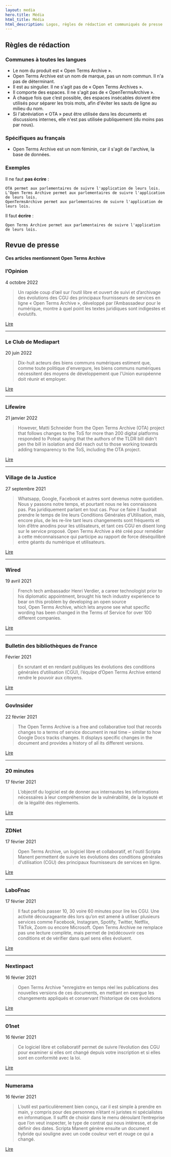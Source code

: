 ```yaml
---
layout: media
hero.title: Média
html_title: Média
html_description: Logos, règles de rédaction et communiqués de presse
---
```


## Règles de rédaction

### Communes à toutes les langues

- Le nom du produit est « Open Terms Archive ».
- Open Terms Archive est un nom de marque, pas un nom commun. Il n'a pas de déterminant.
- Il est au singulier. Il ne s'agit pas de  « Open Terms Archives ».
- Il comporte des espaces. Il ne s'agit pas de « OpenTermsArchive ».
- À chaque fois que c’est possible, des espaces insécables doivent être utilisés pour séparer les trois mots, afin d'éviter les sauts de ligne au milieu du nom.
-  Si l'abréviation « OTA » peut être utilisée dans les documents et discussions internes, elle n'est pas utilisée publiquement (du moins pas par nous).

### Spécifiques au français

- Open Terms Archive est un nom féminin, car il s'agit de l'archive, la base de données.

### Exemples

Il ne faut **pas écrire** :

```error
OTA permet aux parlementaires de suivre l'application de leurs lois.
L’Open Terms Archive permet aux parlementaires de suivre l'application de leurs lois.
OpenTermsArchive permet aux parlementaires de suivre l'application de leurs lois.
```

Il faut **écrire** :

```success
Open Terms Archive permet aux parlementaires de suivre l'application de leurs lois.
```

<h2 class="mb__0 mt--4xl">Revue de presse</h2>
<h4 class="h4--light mb--3xl">Ces articles mentionnent Open Terms Archive</h4>

### l’Opinion

<p class="text--smallcaps">4 octobre 2022</p>

> Un rapide coup d’œil sur l’outil libre et ouvert de suivi et d’archivage des évolutions des CGU des principaux fournisseurs de services en ligne « Open Terms Archive », développé par l’Ambassadeur pour le numérique, montre à quel point les textes juridiques sont indigestes et évolutifs.

<a target="_blank" rel="noopener" class="float--right button button--secondary" href="https://www.lopinion.fr/economie/etat-et-reseaux-sociaux-penser-citizen-centric-la-chronique-de-david-lacombled" title="«Etat et réseaux sociaux: penser citizen centric». La chronique de David Lacombled">Lire</a>

---

### Le Club de Mediapart

<p class="text--smallcaps">20 juin 2022</p>

> Dix-huit acteurs des biens communs numériques estiment que, comme toute politique d'envergure, les biens communs numériques nécessitent des moyens de développement que l'Union européenne doit réunir et employer.

<a target="_blank" rel="noopener" class="float--right button button--secondary" href="https://blogs.mediapart.fr/les-invites-de-mediapart/blog/200622/pour-que-les-communs-numeriques-deviennent-un-pilier-de-la-souverainete-numerique-euro" title="Pour que les communs numériques deviennent un pilier de la souveraineté numérique européenne">Lire</a>

---

### Lifewire

<p class="text--smallcaps">21 janvier 2022</p>

> However, Matti Schneider from the Open Terms Archive (OTA) project that follows changes to the ToS for more than 200 digital platforms responded to Poteat saying that the authors of the TLDR bill didn't pen the bill in isolation and did reach out to those working towards adding transparency to the ToS, including the OTA project.

<a target="_blank" rel="noopener" class="float--right button button--secondary" href="https://www.lifewire.com/the-tldr-act-could-help-you-make-sense-of-terms-of-service-agreements-5216643" title="The TLDR Act Could Help You Make Sense of Terms of Service Agreements — Lifewire">Lire</a>

---

### Village de la Justice

<p class="text--smallcaps">27 septembre 2021</p>

> Whatsapp, Google, Facebook et autres sont devenus notre quotidien. Nous y passons notre temps, et pourtant nous ne les connaissons pas. Pas juridiquement parlant en tout cas. Pour ce faire il faudrait prendre le temps de lire leurs Conditions Générales d’Utilisation, mais, encore plus, de les re-lire tant leurs changements sont fréquents et loin d’être anodins pour les utilisateurs, et tant ces CGU en disent long sur le service proposé. Open Terms Archive a été créé pour remédier à cette méconnaissance qui participe au rapport de force déséquilibré entre géants du numérique et utilisateurs.

<a target="_blank" rel="noopener" class="float--right button button--secondary" title="Un outil open source facilitant l’opposabilité des CGU des géants du numérique." href="https://www.village-justice.com/articles/open-terms-archive,40252.html">Lire</a>

---

### Wired

<p class="text--smallcaps">19 avril 2021</p>

> French tech ambassador Henri Verdier, a career technologist prior to his diplomatic appointment, brought his tech industry experience to bear on this problem by developing an open source tool, Open Terms Archive, which lets anyone see what specific wording has been changed in the Terms of Service for over 100 different companies.

<a target="_blank" rel="noopener" class="float--right button button--secondary" title="Un article à retrouver sur le site de Wired"
  href="https://www.wired.com/story/nations-need-ambassadors-to-big-tech/">Lire</a>

---

### Bulletin des bibliothèques de France

<p class="text--smallcaps">Février 2021</p>

> En scrutant et en rendant publiques les évolutions des conditions générales d’utilisation (CGU), l’équipe d’Open Terms Archive entend rendre le pouvoir aux citoyens.

<a target="_blank" rel="noopener" class="float--right button button--secondary" href="https://bbf.enssib.fr/consulter/bbf-2021-00-0000-052" title="Open Terms Archive : rééquilibrer le rapport de force entre les grands opérateurs de services numériques et leurs utilisateurs">Lire</a>

---

### GovInsider

<p class="text--smallcaps">22 février 2021</p>

> The Open Terms Archive is a free and collaborative tool that records changes to a terms of service document in real time – similar to how Google Docs tracks changes. It displays specific changes in the document and provides a history of all its different versions.

<a target="_blank" rel="noopener" class="float--right button button--secondary" href="https://govinsider.asia/digital-gov/henri-verdier-france-builds-tool-to-track-changes-in-terms-of-service/" title="Un article à retrouver sur le site de GovInsider">Lire</a>

---

### 20 minutes

<p class="text--smallcaps">17 février 2021</p>

> L’objectif du logiciel est de donner aux internautes les informations nécessaires à leur compréhension de la vulnérabilité, de la loyauté et de la légalité des règlements.

<a target="_blank" rel="noopener" class="float--right button button--secondary" href="https://www.20minutes.fr/high-tech/2979215-20210217-conditions-generales-utilisation-nouveau-logiciel-permet-surveiller-evolutions" title="Un article à retrouver sur le site de 20 minutes">Lire</a>

---

### ZDNet

<p class="text--smallcaps">17 février 2021</p>

> Open Terms Archive, un logiciel libre et collaboratif, et l'outil Scripta Manent permettent de suivre les évolutions des conditions générales d'utilisation (CGU) des principaux fournisseurs de services en ligne.

<a target="_blank" rel="noopener" class="float--right button button--secondary" href="https://www.zdnet.fr/actualites/un-nouvel-outil-pour-suivre-les-evolutions-des-cgu-des-principaux-services-en-ligne-39918097.htm" title="Un article à retrouver sur le site de ZDNet">Lire</a>

---

### LaboFnac

<p class="text--smallcaps">17 février 2021</p>

> Il faut parfois passer 10, 30 voire 60 minutes pour lire les CGU. Une activité décourageante dès lors qu’on est amené à utiliser plusieurs services comme Facebook, Instagram, Spotify, Twitter, Netflix, TikTok, Zoom ou encore Microsoft. Open Terms Archive ne remplace pas une lecture complète, mais permet de (re)découvrir ces conditions et de vérifier dans quel sens elles évoluent.

<a target="_blank" rel="noopener" class="float--right button button--secondary" href="https://labo.fnac.com/actualite/open-terms-archive-permet-suivre-evolutions-cgu/" title="Un article à retrouver sur le site de LaboFnac">Lire</a>

---

### Nextinpact

<p class="text--smallcaps">16 février 2021</p>

> Open Terms Archive "enregistre en temps réel les publications des nouvelles versions de ces documents, en mettant en exergue les changements appliqués et conservant l’historique de ces évolutions

<a target="_blank" rel="noopener" class="float--right button button--secondary" href="https://next.ink/brief_article/open-terms-archive-pour-suivre-les-evolutions-des-conditions-generales-dutilisation/" title="Un article à retrouver sur le site de Nextinpact">Lire</a>

---

### 01net

<p class="text--smallcaps">16 février 2021</p>

> Ce logiciel libre et collaboratif permet de suivre l’évolution des CGU pour examiner si elles ont changé depuis votre inscription et si elles sont en conformité avec la loi.

<a target="_blank" rel="noopener" class="float--right button button--secondary" href="https://www.01net.com/actualites/open-terms-archiv-un-outil-utile-pour-verifier-les-conditions-d-utilisation-des-grandes-plates-formes-2035029.html" title="Un article à retrouver sur le site de 01net">Lire</a>

---

### Numerama

<p class="text--smallcaps">16 février 2021</p>

> L’outil est particulièrement bien conçu, car il est simple à prendre en main, y compris pour des personnes n’étant ni juristes ni spécialistes en informatique. Il suffit de choisir dans le menu déroulant l’entreprise que l’on veut inspecter, le type de contrat qui nous intéresse, et de définir des dates. Scripta Manent génère ensuite un document hybride qui souligne avec un code couleur vert et rouge ce qui a changé.

<a target="_blank" rel="noopener" class="float--right button button--secondary" href="https://www.numerama.com/tech/689120-vous-ne-lisez-pas-les-cgu-reperez-ce-qui-a-change-sur-votre-site-prefere-avec-cet-outil.html" title="Un article à retrouver sur le site de Numerama"> Lire</a>
